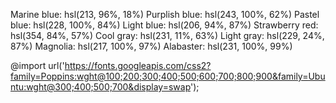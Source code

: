 <!-- Colors -->

Marine blue: hsl(213, 96%, 18%)
Purplish blue: hsl(243, 100%, 62%)
Pastel blue: hsl(228, 100%, 84%)
Light blue: hsl(206, 94%, 87%)
Strawberry red: hsl(354, 84%, 57%)
Cool gray: hsl(231, 11%, 63%)
Light gray: hsl(229, 24%, 87%)
Magnolia: hsl(217, 100%, 97%)
Alabaster: hsl(231, 100%, 99%)

<!-- Fonts -->

@import url('https://fonts.googleapis.com/css2?family=Poppins:wght@100;200;300;400;500;600;700;800;900&family=Ubuntu:wght@300;400;500;700&display=swap');
